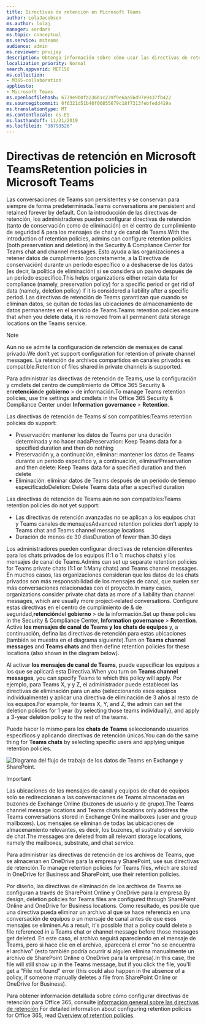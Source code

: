 ```yaml
---
title: Directivas de retención en Microsoft Teams
author: LolaJacobsen
ms.author: lolaj
manager: serdars
ms.topic: conceptual
ms.service: msteams
audience: admin
ms.reviewer: prvijay
description: Obtenga información sobre cómo usar las directivas de retención y cómo administrarlas en Teams.
localization_priority: Normal
search.appverid: MET150
ms.collection:
- M365-collaboration
appliesto:
- Microsoft Teams
ms.openlocfilehash: 6779e9b0fa236b1c239f9e6aa56d97e9437fb422
ms.sourcegitcommit: 0f6321d51b40f06855679c18f7313febfedd419a
ms.translationtype: MT
ms.contentlocale: es-ES
ms.lasthandoff: 11/21/2019
ms.locfileid: "38793526"
---
```

# <a name="retention-policies-in-microsoft-teams"></a><span data-ttu-id="033ce-103">Directivas de retención en Microsoft Teams</span><span class="sxs-lookup"><span data-stu-id="033ce-103">Retention policies in Microsoft Teams</span></span>

<span data-ttu-id="033ce-104">Las conversaciones de Teams son persistentes y se conservan para siempre de forma predeterminada.</span><span class="sxs-lookup"><span data-stu-id="033ce-104">Teams conversations are persistent and retained forever by default.</span></span> <span data-ttu-id="033ce-105">Con la introducción de las directivas de retención, los administradores pueden configurar directivas de retención (tanto de conservación como de eliminación) en el centro de cumplimiento de seguridad & para los mensajes de chat y de canal de Teams.</span><span class="sxs-lookup"><span data-stu-id="033ce-105">With the introduction of retention policies, admins can configure retention policies (both preservation and deletion) in the Security & Compliance Center for Teams chat and channel messages.</span></span> <span data-ttu-id="033ce-106">Esto ayuda a las organizaciones a retener datos de cumplimiento (concretamente, a la Directiva de conservación) durante un período específico o a deshacerse de los datos (es decir, la política de eliminación) si se considera un pasivo después de un período específico.</span><span class="sxs-lookup"><span data-stu-id="033ce-106">This helps organizations either retain data for compliance (namely, preservation policy) for a specific period or get rid of data (namely, deletion policy) if it is considered a liability after a specific period.</span></span> <span data-ttu-id="033ce-107">Las directivas de retención de Teams garantizan que cuando se eliminan datos, se quitan de todas las ubicaciones de almacenamiento de datos permanentes en el servicio de Teams.</span><span class="sxs-lookup"><span data-stu-id="033ce-107">Teams retention policies ensure that when you delete data, it is removed from all permanent data storage locations on the Teams service.</span></span>

> [!NOTE]
> <span data-ttu-id="033ce-108">Aún no se admite la configuración de retención de mensajes de canal privado.</span><span class="sxs-lookup"><span data-stu-id="033ce-108">We don’t yet support configuration for retention of private channel messages.</span></span> <span data-ttu-id="033ce-109">La retención de archivos compartidos en canales privados es compatible.</span><span class="sxs-lookup"><span data-stu-id="033ce-109">Retention of files shared in private channels is supported.</span></span>

<span data-ttu-id="033ce-110">Para administrar las directivas de retención de Teams, use la configuración y cmdlets del centro de cumplimiento de Office 365 Security & en**retención**de **gobierno** > de información.</span><span class="sxs-lookup"><span data-stu-id="033ce-110">To manage Teams retention policies, use the settings and cmdlets in the Office 365 Security & Compliance Center under **Information governance** > **Retention**.</span></span>

<span data-ttu-id="033ce-111">Las directivas de retención de Teams sí son compatibles:</span><span class="sxs-lookup"><span data-stu-id="033ce-111">Teams retention policies do support:</span></span> 
    
- <span data-ttu-id="033ce-112">Preservación: mantener los datos de Teams por una duración determinada y no hacer nada</span><span class="sxs-lookup"><span data-stu-id="033ce-112">Preservation: Keep Teams data for a specified duration and then do nothing</span></span>
- <span data-ttu-id="033ce-113">Preservación y, a continuación, eliminar: mantener los datos de Teams durante un período específico y, a continuación, eliminar</span><span class="sxs-lookup"><span data-stu-id="033ce-113">Preservation and then delete: Keep Teams data for a specified duration and then delete</span></span>
- <span data-ttu-id="033ce-114">Eliminación: eliminar datos de Teams después de un período de tiempo especificado</span><span class="sxs-lookup"><span data-stu-id="033ce-114">Deletion: Delete Teams data after a specified duration</span></span>

<span data-ttu-id="033ce-115">Las directivas de retención de Teams aún no son compatibles:</span><span class="sxs-lookup"><span data-stu-id="033ce-115">Teams retention policies do not yet support:</span></span>

- <span data-ttu-id="033ce-116">Las directivas de retención avanzadas no se aplican a los equipos chat y Teams canales de mensajes</span><span class="sxs-lookup"><span data-stu-id="033ce-116">Advanced retention policies don't apply to Teams chat and Teams channel message locations</span></span>
- <span data-ttu-id="033ce-117">Duración de menos de 30 días</span><span class="sxs-lookup"><span data-stu-id="033ce-117">Duration of fewer than 30 days</span></span>

<span data-ttu-id="033ce-118">Los administradores pueden configurar directivas de retención diferentes para los chats privados de los equipos (1:1 o 1: muchos chats) y los mensajes de canal de Teams.</span><span class="sxs-lookup"><span data-stu-id="033ce-118">Admins can set up separate retention policies for Teams private chats (1:1 or 1:Many chats) and Teams channel messages.</span></span> <span data-ttu-id="033ce-119">En muchos casos, las organizaciones consideran que los datos de los chats privados son más responsabilidad de los mensajes de canal, que suelen ser más conversaciones relacionadas con el proyecto.</span><span class="sxs-lookup"><span data-stu-id="033ce-119">In many cases, organizations consider private chat data as more of a liability than channel messages, which are usually more project-related conversations.</span></span> <span data-ttu-id="033ce-120">Configure estas directivas en el centro de cumplimiento de & de seguridad,**retención**del **gobierno** > de la información.</span><span class="sxs-lookup"><span data-stu-id="033ce-120">Set up these policies in the Security & Compliance Center, **Information governance** > **Retention**.</span></span> <span data-ttu-id="033ce-121">Active **los mensajes de canal de Teams y los** **chats de equipos** y, a continuación, defina las directivas de retención para estas ubicaciones (también se muestra en el diagrama siguiente).</span><span class="sxs-lookup"><span data-stu-id="033ce-121">Turn on **Teams channel messages** and **Teams chats** and then define retention policies for these locations (also shown in the diagram below).</span></span> 

<span data-ttu-id="033ce-122">Al activar **los mensajes de canal de Teams**, puede especificar los equipos a los que se aplicará esta Directiva.</span><span class="sxs-lookup"><span data-stu-id="033ce-122">When you turn on **Teams channel messages**, you can specify Teams to which this policy will apply.</span></span> <span data-ttu-id="033ce-123">Por ejemplo, para Teams X, y y Z, el administrador puede establecer las directivas de eliminación para un año (seleccionando esos equipos individualmente) y aplicar una directiva de eliminación de 3 años al resto de los equipos.</span><span class="sxs-lookup"><span data-stu-id="033ce-123">For example, for teams X, Y, and Z, the admin can set the deletion policies for 1 year (by selecting those teams individually), and apply a 3-year deletion policy to the rest of the teams.</span></span> 

<span data-ttu-id="033ce-124">Puede hacer lo mismo para los **chats de Teams** seleccionando usuarios específicos y aplicando directivas de retención únicas.</span><span class="sxs-lookup"><span data-stu-id="033ce-124">You can do the same thing for **Teams chats** by selecting specific users and applying unique retention policies.</span></span> 

![Diagrama del flujo de trabajo de los datos de Teams en Exchange y SharePoint.](media/Retention-Policies.png)


> [!IMPORTANT]
> <span data-ttu-id="033ce-126">Las ubicaciones de los mensajes de canal y equipos de chat de equipos solo se redireccionan a las conversaciones de Teams almacenadas en buzones de Exchange Online (buzones de usuario y de grupo).</span><span class="sxs-lookup"><span data-stu-id="033ce-126">The Teams channel message locations and Teams chats locations only address the Teams conversations stored in Exchange Online mailboxes (user and group mailboxes).</span></span> <span data-ttu-id="033ce-127">Los mensajes se eliminan de todas las ubicaciones de almacenamiento relevantes, es decir, los buzones, el sustrato y el servicio de chat.</span><span class="sxs-lookup"><span data-stu-id="033ce-127">The messages are deleted from all relevant storage locations, namely the mailboxes, substrate, and chat service.</span></span> 
> 
> <span data-ttu-id="033ce-128">Para administrar las directivas de retención de los archivos de Teams, que se almacenan en OneDrive para la empresa y SharePoint, use sus directivas de retención.</span><span class="sxs-lookup"><span data-stu-id="033ce-128">To manage retention policies for Teams files, which are stored in OneDrive for Business and SharePoint, use their retention policies.</span></span>

<span data-ttu-id="033ce-129">Por diseño, las directivas de eliminación de los archivos de Teams se configuran a través de SharePoint Online y OneDrive para la empresa.</span><span class="sxs-lookup"><span data-stu-id="033ce-129">By design, deletion policies for Teams files are configured through SharePoint Online and OneDrive for Business locations.</span></span> <span data-ttu-id="033ce-130">Como resultado, es posible que una directiva pueda eliminar un archivo al que se hace referencia en una conversación de equipos o un mensaje de canal antes de que esos mensajes se eliminen.</span><span class="sxs-lookup"><span data-stu-id="033ce-130">As a result, it's possible that a policy could delete a file referenced in a Teams chat or channel message before those messages get deleted.</span></span> <span data-ttu-id="033ce-131">En este caso, el archivo seguirá apareciendo en el mensaje de Teams, pero si hace clic en el archivo, aparecerá el error "no se encuentra el archivo" (esto también podría ocurrir si alguien elimina manualmente un archivo de SharePoint Online o OneDrive para la empresa).</span><span class="sxs-lookup"><span data-stu-id="033ce-131">In this case, the file will still show up in the Teams message, but if you click the file, you'll get a "File not found" error (this could also happen in the absence of a policy, if someone manually deletes a file from SharePoint Online or OneDrive for Business).</span></span>

<span data-ttu-id="033ce-132">Para obtener información detallada sobre cómo configurar directivas de retención para Office 365, consulte [información general sobre las directivas de retención](https://support.office.com/article/overview-of-retention-policies-5e377752-700d-4870-9b6d-12bfc12d2423).</span><span class="sxs-lookup"><span data-stu-id="033ce-132">For detailed information about configuring retention policies for Office 365, read [Overview of retention policies](https://support.office.com/article/overview-of-retention-policies-5e377752-700d-4870-9b6d-12bfc12d2423).</span></span>
 

